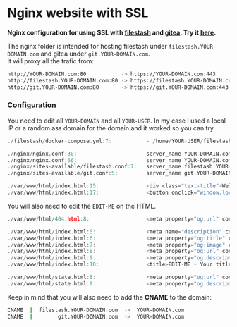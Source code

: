 # Nginx website with SSL
**Nginx configuration for using SSL with [filestash](https://www.filestash.app/) and [gitea](https://gitea.io/en-us/). Try it [here](https://r4v10l1.github.io/filestash-ssl/var/www/html/).**

The nginx folder is intended for hosting filestash under `filestash.YOUR-DOMAIN.com` and gitea under `git.YOUR-DOMAIN.com`.  
It will proxy all the trafic from:
```bash
http://YOUR-DOMAIN.com:80           -> https://YOUR-DOMAIN.com:443
http://filestash.YOUR-DOMAIN.com:80 -> https://filestash.YOUR-DOMAIN.com:443 -> https://YOUR-DOMAIN.com:8334  
http://git.YOUR-DOMAIN.com:80       -> https://git.YOUR-DOMAIN.com:443       -> https://YOUR-DOMAIN.com:3000  
```

### Configuration
You need to edit all `YOUR-DOMAIN` and all `YOUR-USER`. In my case I used a local IP or a random ass domain for the domain and it worked so you can try.
```c
./filestash/docker-compose.yml:7:           - /home/YOUR-USER/filestash/DATA:/app/data/state

./nginx/nginx.conf:30:                      server_name YOUR-DOMAIN.com www.YOUR-DOMAIN.com;
./nginx/nginx.conf:66:                      server_name YOUR-DOMAIN.com www.YOUR-DOMAIN.com;
./nginx/sites-available/filestash.conf:7:   server_name filestash.YOUR-DOMAIN.com;
./nginx/sites-available/git.conf:5:         server_name git.YOUR-DOMAIN.com;

./var/www/html/index.html:15:               <div class="text-title">Welcome to YOUR-DOMAIN.com&trade;</div>
./var/www/html/index.html:17:               <button onclick="window.location='https://filestash.YOUR-DOMAIN.com/'">Go to filestash</button>
```
You will also need to edit the `EDIT-ME` on the HTML.
```c
./var/www/html/404.html:8:                  <meta property="og:url" content="EDIT-ME - https://YOUR-DOMAIN.com">

./var/www/html/index.html:5:                <meta name="description" content="EDIT-ME - The description">
./var/www/html/index.html:6:                <meta property="og:title" content="EDIT-ME - Main page title">
./var/www/html/index.html:7:                <meta property="og:image" content="EDIT-ME - /img/favicon.png">
./var/www/html/index.html:8:                <meta property="og:url" content="EDIT-ME - https://YOUR-DOMAIN.com">
./var/www/html/index.html:9:                <meta property="og:description" content="EDIT-ME - The description (previews)">
./var/www/html/index.html:10:               <title>EDIT-ME - Your title</title>

./var/www/html/state.html:8:                <meta property="og:url" content="EDIT-ME - https://YOUR-DOMAIN.com/state">
./var/www/html/state.html:9:                <meta property="og:description" content="EDIT-ME - Current state of YOUR-DOMAIN.com">
```
Keep in mind that you will also need to add the **CNAME** to the domain:
```bash
CNAME  |  filestash.YOUR-DOMAIN.com  ->  YOUR-DOMAIN.com
CNAME  |        git.YOUR-DOMAIN.com  ->  YOUR-DOMAIN.com
```
